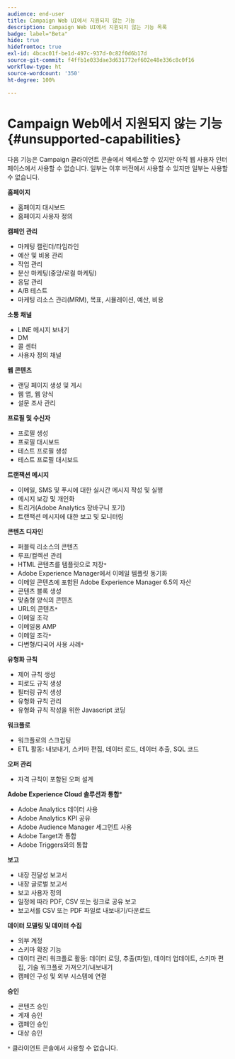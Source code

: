 ```yaml
---
audience: end-user
title: Campaign Web UI에서 지원되지 않는 기능
description: Campaign Web UI에서 지원되지 않는 기능 목록
badge: label="Beta"
hide: true
hidefromtoc: true
exl-id: 4bcac01f-be1d-497c-937d-0c82f0d6b17d
source-git-commit: f4ffb1e033dae3d631772ef602e48e336c8c0f16
workflow-type: ht
source-wordcount: '350'
ht-degree: 100%

---
```


# Campaign Web에서 지원되지 않는 기능 {#unsupported-capabilities}

다음 기능은 Campaign 클라이언트 콘솔에서 액세스할 수 있지만 아직 웹 사용자 인터페이스에서 사용할 수 없습니다. 일부는 이후 버전에서 사용할 수 있지만 일부는 사용할 수 없습니다.

**홈페이지**

* 홈페이지 대시보드
* 홈페이지 사용자 정의

**캠페인 관리**

* 마케팅 캘린더/타임라인
* 예산 및 비용 관리
* 작업 관리
* 분산 마케팅(중앙/로컬 마케팅)
* 응답 관리
* A/B 테스트
* 마케팅 리소스 관리(MRM), 목표, 시뮬레이션, 예산, 비용

**소통 채널**

* LINE 메시지 보내기
* DM
* 콜 센터
* 사용자 정의 채널

**웹 콘텐츠**

* 랜딩 페이지 생성 및 게시
* 웹 앱, 웹 양식
* 설문 조사 관리

**프로필 및 수신자**

* 프로필 생성
* 프로필 대시보드
* 테스트 프로필 생성
* 테스트 프로필 대시보드

**트랜잭션 메시지**

* 이메일, SMS 및 푸시에 대한 실시간 메시지 작성 및 실행
* 메시지 보강 및 개인화
* 트리거(Adobe Analytics 장바구니 포기)
* 트랜잭션 메시지에 대한 보고 및 모니터링

**콘텐츠 디자인**

* 퍼블릭 리소스의 콘텐츠
* 루프/컬렉션 관리
* HTML 콘텐츠를 템플릿으로 저장`*`
* Adobe Experience Manager에서 이메일 템플릿 동기화
* 이메일 콘텐츠에 포함된 Adobe Experience Manager 6.5의 자산
* 콘텐츠 블록 생성
* 맞춤형 양식의 콘텐츠
* URL의 콘텐츠`*`
* 이메일 조각
* 이메일용 AMP
* 이메일 조각`*`
* 다변형/다국어 사용 사례`*`

**유형화 규칙**

* 제어 규칙 생성
* 피로도 규칙 생성
* 필터링 규칙 생성
* 유형화 규칙 관리
* 유형화 규칙 작성을 위한 Javascript 코딩

**워크플로**

* 워크플로의 스크립팅
* ETL 활동: 내보내기, 스키마 편집, 데이터 로드, 데이터 추출, SQL 코드

**오퍼 관리**

* 자격 규칙이 포함된 오퍼 설계

**Adobe Experience Cloud 솔루션과 통합***

* Adobe Analytics 데이터 사용
* Adobe Analytics KPI 공유
* Adobe Audience Manager 세그먼트 사용
* Adobe Target과 통합
* Adobe Triggers와의 통합

**보고**

* 내장 전달성 보고서
* 내장 글로벌 보고서
* 보고 사용자 정의
* 일정에 따라 PDF, CSV 또는 링크로 공유 보고
* 보고서를 CSV 또는 PDF 파일로 내보내기/다운로드

**데이터 모델링 및 데이터 수집**

* 외부 계정
* 스키마 확장 기능
* 데이터 관리 워크플로 활동: 데이터 로딩, 추출(파일), 데이터 업데이트, 스키마 편집, 기술 워크플로 가져오기/내보내기
* 캠페인 구성 및 외부 시스템에 연결

**승인**

* 콘텐츠 승인
* 게재 승인
* 캠페인 승인
* 대상 승인


`*` 클라이언트 콘솔에서 사용할 수 없습니다.
